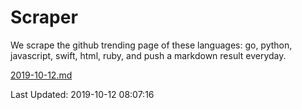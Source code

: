 # Scraper

We scrape the github trending page of these languages: go, python, javascript, swift, html, ruby, and push a markdown result everyday.

[2019-10-12.md](https://github.com/henson/Scraper/blob/master/2019-10-12.md)

Last Updated: 2019-10-12 08:07:16